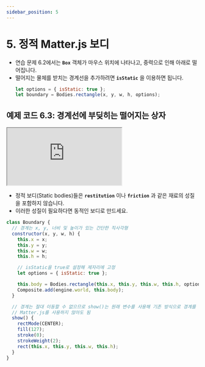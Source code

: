 ```yaml
---
sidebar_position: 5
---
```


# 5. 정적 Matter.js 보디

- 연습 문제 6.2에서는 **`Box`** 객체가 마우스 위치에 나타나고, 중력으로 인해 아래로 떨어집니다.
- 떨어지는 물체를 받치는 경계선을 추가하려면 **`isStatic`** 을 이용하면 됩니다.
  ```js
  let options = { isStatic: true };
  let boundary = Bodies.rectangle(x, y, w, h, options);
  ```

## 예제 코드 6.3: 경계선에 부딪히는 떨어지는 상자

<iframe class="editor" src="https://editor.p5js.org/urbanscratcher/full/p3l1DmWlW"></iframe>

- 정적 보디(Static bodies)들은 **`restitution`** 이나 **`friction`** 과 같은 재료의 성질을 포함하지 않습니다.
- 이러한 성질이 필요하다면 동적인 보디로 만드세요.

```js
class Boundary {
  // 경계는 x, y, 너비 및 높이가 있는 간단한 직사각형
  constructor(x, y, w, h) {
    this.x = x;
    this.y = y;
    this.w = w;
    this.h = h;

    // isStatic을 true로 설정해 제자리에 고정
    let options = { isStatic: true };

    this.body = Bodies.rectangle(this.x, this.y, this.w, this.h, options);
    Composite.add(engine.world, this.body);
  }

  // 경계는 절대 이동할 수 없으므로 show()는 원래 변수를 사용해 기존 방식으로 경계를 그릴 수 있음
  // Matter.js를 사용하지 않아도 됨
  show() {
    rectMode(CENTER);
    fill(127);
    stroke(0);
    strokeWeight(2);
    rect(this.x, this.y, this.w, this.h);
  }
}
```
